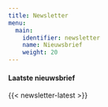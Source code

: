```yaml
---
title: Newsletter
menu:
  main:
    identifier: newsletter
    name: Nieuwsbrief
    weight: 20
---
```


#### Laatste nieuwsbrief

{{< newsletter-latest >}}

<script async src="https://embed.email-provider.eu/e/uktpvji9jd-diooj9rlez.js"></script>